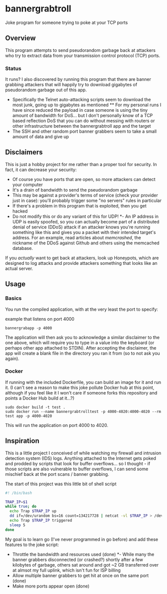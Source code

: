# bannergrabtroll
Joke program for someone trying to poke at your TCP ports

## Overview

This program attempts to send pseudorandom garbage back at attackers who try to extract data from your transmission control protocol (TCP) ports.

### Status

It runs? I also discovered by running this program that there are banner grabbing attackers that will happily try to download gigabytes of pseudorandom garbage out of this app.

* Specifically the Telnet auto-attacking scripts seem to download the most junk, going up to gigabytes as mentioned
** For my personal runs I have since reduced the payload in case someone is using the tiny amount of bandwidth for DoS... but I don't personally know of a TCP based reflection DoS that you can do without messing with routers or other infrastructure between the bannergrabtroll app and the target
* The SSH and other random port banner grabbers seem to take a small amount of data and give up

## Disclaimers

This is just a hobby project for me rather than a proper tool for security. In fact, it can decrease your security:

* Of course you have ports that are open, so more attackers can detect your computer
* It's a drain of bandwidth to send the pseudorandom garbage
* This may be against a provider's terms of service (check your provider just in case): you'll probably trigger some "no servers" rules in particular
* If there's a problem in this program that is exploited, then you get hacked
* Do not modify this or do any variant of this for UDP!
*- An IP address in UDP is easily spoofed, so you can actually become part of a distributed denial of service (DDoS) attack if an attacker knows you're running something like this and gives you a packet with their intended target's address. For an example, read articles about _memcrashed_, the nickname of the DDoS against Github and others using the memcached database.

If you _actually_ want to get back at attackers, look up Honeypots, which are designed to log attacks and provide attackers something that looks like an actual server.

## Usage

### Basics

You run the compiled application, with at the very least the port to specify:

example that listens on port 4000

```
bannergrabapp -p 4000
```

The application will then ask you to acknowledge a similar disclaimer to the one above, which will require you to type in a value into the keyboard (or perhaps other app attached to STDIN). After accepting the disclaimer, the app will create a blank file in the directory you ran it from (so to not ask you again).

### Docker

If running with the included Dockerfile, you can build an image for it and run it. (I can't see a reason to make this joke pollute Docker hub at this point, although if you feel like it I won't care if someone forks this repository and points a Docker Hub build at it...?)

```
sudo docker build -t test .
sudo docker run --name bannergrabtrolltest -p 4000-4020:4000-4020 --rm test app -p 4000-4020
```

This will run the application on port 4000 to 4020.

## Inspiration

This is a little project I conceived of while watching my firewall and intrusion detection system (IDS) logs. Anything attached to the Internet gets poked and prodded by scripts that look for buffer overflows... so I thought - if those scripts are also vulnerable to buffer overflows, I can send some mischief back at the port scans / banner grabbing.

The start of this project was this little bit of shell script

```bash
#! /bin/bash

TRAP_IP=$1
while true; do
  echo Trap $TRAP_IP up
  dd if=/dev/urandom bs=16 count=134217728 | netcat -vl $TRAP_IP > /dev/null
  echo Trap $TRAP_IP triggered
  sleep 5
done
```

My goal is to learn go (I've never programmed in go before) and add these features to the joke script:

* Throttle the bandwidth and resources used (done)
*- While many the banner grabbers disconnected (or crashed?) shortly after a few kilobytes of garbage, others sat around and got ~2 GB transferred over at almsot my full uplink, which isn't fun for ISP billing
* Allow multiple banner grabbers to get hit at once on the same port (done)
* Make more ports appear open (done)


